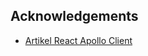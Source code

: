 ## Acknowledgements

 - [Artikel React Apollo Client](https://medium.com/@zakaria.akhfas/integrasi-reactjs-dengan-apollo-client-bb00207166f5)
